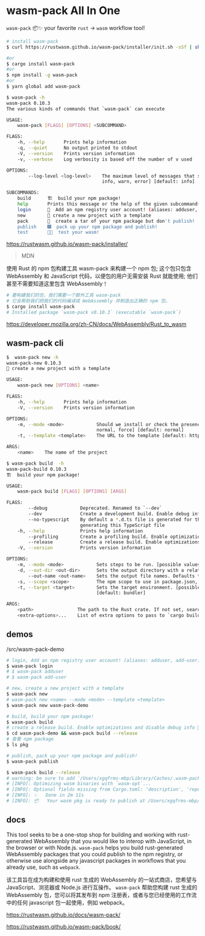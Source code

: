 # wasm-pack All In One

`wasm-pack` 📦✨ your favorite `rust` -> `wasm` workflow tool!

```sh
# install wasm-pack
$ curl https://rustwasm.github.io/wasm-pack/installer/init.sh -sSf | sh

#or 
$ cargo install wasm-pack
#or 
$ npm install -g wasm-pack
#or 
$ yarn global add wasm-pack

```

```sh
$ wasm-pack -h
wasm-pack 0.10.3
The various kinds of commands that `wasm-pack` can execute

USAGE:
    wasm-pack [FLAGS] [OPTIONS] <SUBCOMMAND>

FLAGS:
    -h, --help       Prints help information
    -q, --quiet      No output printed to stdout
    -V, --version    Prints version information
    -v, --verbose    Log verbosity is based off the number of v used

OPTIONS:
        --log-level <log-level>    The maximum level of messages that should be logged by wasm-pack. [possible values:
                                   info, warn, error] [default: info]

SUBCOMMANDS:
    build      🏗️  build your npm package!
    help       Prints this message or the help of the given subcommand(s)
    login      👤  Add an npm registry user account! (aliases: adduser, add-user)
    new        🐑 create a new project with a template
    pack       🍱  create a tar of your npm package but don't publish!
    publish    🎆  pack up your npm package and publish!
    test       👩‍🔬  test your wasm!

```

https://rustwasm.github.io/wasm-pack/installer/


> MDN

使用 Rust 的 npm 包构建工具 wasm-pack 来构建一个 npm 包;
这个包只包含 WebAssembly 和 JavaScript 代码，以便包的用户无需安装 Rust 就能使用;
他们甚至不需要知道这里包含 WebAssembly！

```sh
# 要构建我们的包，我们需要一个额外工具 wasm-pack
# 它会帮助我们把我们的代码编译成 WebAssembly 并制造出正确的 npm 包。
$ cargo install wasm-pack
# Installed package `wasm-pack v0.10.3` (executable `wasm-pack`)

```

https://developer.mozilla.org/zh-CN/docs/WebAssembly/Rust_to_wasm

## wasm-pack cli

```sh
$  wasm-pack new -h
wasm-pack-new 0.10.3
🐑 create a new project with a template

USAGE:
    wasm-pack new [OPTIONS] <name>

FLAGS:
    -h, --help       Prints help information
    -V, --version    Prints version information

OPTIONS:
    -m, --mode <mode>            Should we install or check the presence of binary tools. [possible values: no-install,
                                 normal, force] [default: normal]
    -t, --template <template>    The URL to the template [default: https://github.com/rustwasm/wasm-pack-template]

ARGS:
    <name>    The name of the project

```

```sh
$ wasm-pack build  -h
wasm-pack-build 0.10.3
🏗️  build your npm package!

USAGE:
    wasm-pack build [FLAGS] [OPTIONS] [ARGS]

FLAGS:
        --debug            Deprecated. Renamed to `--dev`
        --dev              Create a development build. Enable debug info, and disable optimizations
        --no-typescript    By default a *.d.ts file is generated for the generated JS file, but this flag will disable
                           generating this TypeScript file
    -h, --help             Prints help information
        --profiling        Create a profiling build. Enable optimizations and debug info
        --release          Create a release build. Enable optimizations and disable debug info
    -V, --version          Prints version information

OPTIONS:
    -m, --mode <mode>            Sets steps to be run. [possible values: no-install, normal, force] [default: normal]
    -d, --out-dir <out-dir>      Sets the output directory with a relative path [default: pkg]
        --out-name <out-name>    Sets the output file names. Defaults to package name
    -s, --scope <scope>          The npm scope to use in package.json, if any
    -t, --target <target>        Sets the target environment. [possible values: bundler, nodejs, web, no-modules]
                                 [default: bundler]

ARGS:
    <path>                The path to the Rust crate. If not set, searches up the path from the current directory
    <extra-options>...    List of extra options to pass to `cargo build`

```




## demos

<!-- /src/rust-to-wasm-npm -->

/src/wasm-pack-demo

```sh
# login, Add an npm registry user account! (aliases: adduser, add-user)
$ wasm-pack login
# $ wasm-pack adduser
# $ wasm-pack add-user

# new, create a new project with a template
$ wasm-pack new
# wasm-pack new <name> --mode <mode> --template <template>
$ wasm-pack new wasm-pack-demo

# build, build your npm package!
$ wasm-pack build
# create a release build. Enable optimizations and disable debug info 🚀
$ cd wasm-pack-demo && wasm-pack build --release
# 查看 npm package
$ ls pkg

# publish, pack up your npm package and publish!
$ wasm-pack publish

```


```sh
$ wasm-pack build --release
# warning: be sure to add `/Users/xgqfrms-mbp/Library/Caches/.wasm-pack/.wasm-bindgen-cargo-install-0.2.83/bin` to your PATH to be able to run the installed binaries
# [INFO]: Optimizing wasm binaries with `wasm-opt`...
# [INFO]: Optional fields missing from Cargo.toml: 'description', 'repository', and 'license'. These are not necessary, but recommended
# [INFO]: ✨   Done in 2m 11s
# [INFO]: 📦   Your wasm pkg is ready to publish at /Users/xgqfrms-mbp/Documents/GitHub/rust-in-action/src/wasm-pack-demo/pkg.

```

## docs

This tool seeks to be a one-stop shop for building and working with rust- generated WebAssembly that you would like to interop with JavaScript, in the browser or with Node.js. 
`wasm-pack` helps you build rust-generated WebAssembly packages that you could publish to the npm registry, or otherwise use alongside any javascript packages in workflows that you already use, such as `webpack`.

该工具旨在成为构建和使用 rust 生成的 WebAssembly 的一站式商店，您希望与 JavaScript、浏览器或 Node.js 进行互操作。
`wasm-pack` 帮助您构建 rust 生成的 WebAssembly 包，您可以将其发布到 npm 注册表，或者与您已经使用的工作流中的任何 javascript 包一起使用，例如 webpack。

https://rustwasm.github.io/docs/wasm-pack/

https://rustwasm.github.io/wasm-pack/book/

